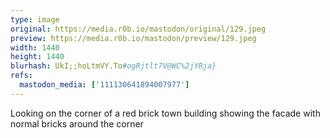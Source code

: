 ```yaml
---
type: image
original: https://media.r0b.io/mastodon/original/129.jpeg
preview: https://media.r0b.io/mastodon/preview/129.jpeg
width: 1440
height: 1440
blurhash: UkI;;hoLtmVY.To#ogRjtlt7V@WC%2jYRja}
refs:
  mastodon_media: ['111130641894007977']
---
```


Looking on the corner of a red brick town building showing the facade with normal bricks around the corner
